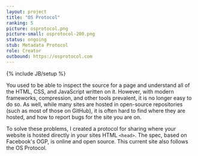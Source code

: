 ```yaml
---
layout: project
title: "OS Protocol"
ranking: 5
picture: osprotocol.png
picture-small: osprotocol-200.png
status: ongoing
stub: Metadata Protocol
role: Creator
outbound: https://osprotocol.com
---
```

{% include JB/setup %}

You used to be able to inspect the source for a page and understand all of the HTML, CSS, and JavaScript written on it. However, with modern frameworks, compression, and other tools prevalent, it is no longer easy to do so. As well, while many sites are hosted in open-source repositories (such as most of those on GitHub), it is often hard to find where they are hosted, and how to report bugs for the site you are on.

To solve these problems, I created a protocol for sharing where your website is hosted directly in your sites HTML `<head>`. The spec, based on Facebook's OGP, is online and open source. This current site also follows the OS Protocol.